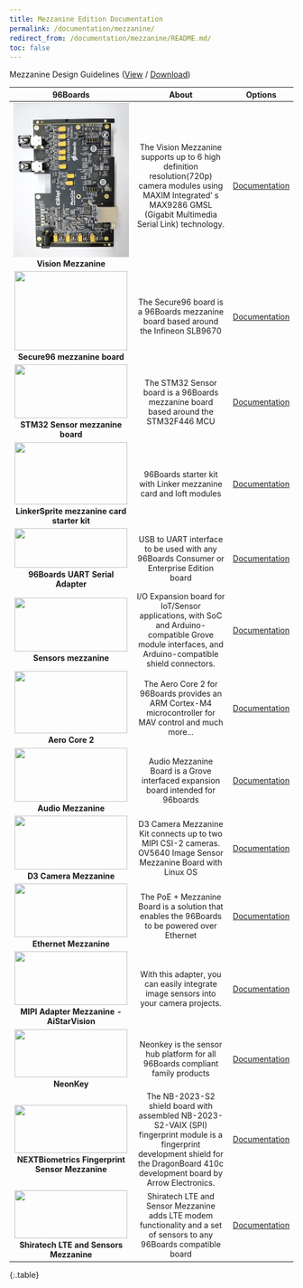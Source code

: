 ```yaml
---
title: Mezzanine Edition Documentation
permalink: /documentation/mezzanine/
redirect_from: /documentation/mezzanine/README.md/
toc: false
---
```

Mezzanine Design Guidelines ([View](https://github.com/96boards/documentation/blob/master/mezzanine/files/mezzanine-design-guidelines.pdf) / [Download](https://github.com/96boards/documentation/raw/master/mezzanine/files/mezzanine-design-guidelines.pdf))

<div class="table-responsive" markdown="1">

| 96Boards                                         | About                                                  | Options                                              |
|:------------------------------------------------:|:------------------------------------------------------:|:----------------------------------------------------:|
| <img src="vision-mezzanine/images/vision-top.jpeg?raw=true" data-canonical-src="vision-mezzanine/images/vision-top.jpeg?raw=true" width="300"/><br> **Vision Mezzanine** | The Vision Mezzanine supports up to 6 high definition resolution(720p) camera modules using MAXIM Integrated’ s MAX9286 GMSL (Gigabit Multimedia Serial Link) technology. | [Documentation](vision-mezzanine/README.md)<br> |
| <img src="secure96/secure96-front-thumb.jpg" data-canonical-src="secure96/secure96-front-thumb.jpg" width="200" height="140" /><br> **Secure96 mezzanine board** | The Secure96 board is a 96Boards mezzanine board based around the Infineon SLB9670 | [Documentation](secure96/README.md)<br> |
| <img src="stm32/STM32_Front.png" data-canonical-src="stm32/STM32_Front.png" width="200" height="95" /><br> **STM32 Sensor mezzanine board** | The STM32 Sensor board is a 96Boards mezzanine board based around the STM32F446 MCU  | [Documentation](/documentation/mezzanine/stm32/)<br> |
| <img src="linkspritesensorkit/96BOARDS STARTER KITimg1.jpg" data-canonical-src="linkspritesensorkit/96BOARDS STARTER KITimg1.jpg" width="200" height="110" /><br> **LinkerSprite mezzanine card starter kit** | 96Boards starter kit with Linker mezzanine card and loft modules  | [Documentation](linkspritesensorkit/)<br> |
| <img src="uartserial/96boards-uarts-seed4-crop.jpg" data-canonical-src="uartserial/96boards-uarts-seed4-crop.jpg" width="200" height="70" /><br> **96Boards UART Serial Adapter** | USB to UART interface to be used with any 96Boards Consumer or Enterprise Edition board  | [Documentation](/documentation/mezzanine/uartserial/)<br> |
| <img src="sensors-mezzanine/96Boards-Sensors-2.jpg" data-canonical-src="sensors-mezzanine/96Boards-Sensors-2.jpg" width="200" height="95" /><br>**Sensors mezzanine** | I/O Expansion board for IoT/Sensor applications, with SoC and Arduino-compatible Grove module interfaces, and Arduino-compatible shield connectors.  | [Documentation](/documentation/mezzanine/sensors-mezzanine/)<br> |
| <img src="aerocore2/AeroCore-2-Mezzanine-front.jpg" data-canonical-src="aerocore2/AeroCore-2-Mezzanine-front.jpg" width="200" height="110" /><br> **Aero Core 2** | The Aero Core 2 for 96Boards provides an ARM Cortex-M4 microcontroller for MAV control and much more...  | [Documentation](/documentation/mezzanine/aerocore2/guides/)<br> |
| <img src="audio-mezzanine/audio-mezzanine.png" data-canonical-src="audio-mezzanine/audio-mezzanine.png" width="200" height="95" /><br> **Audio Mezzanine** | Audio Mezzanine Board is a Grove interfaced expansion board intended for 96boards  | [Documentation](audio-mezzanine/)<br> |
| <img src="d3camera/d3cameramezzov5640.jpg" data-canonical-src="d3camera/d3cameramezzov5640.jpg" width="200" height="95" /><br> **D3 Camera Mezzanine** | D3 Camera Mezzanine Kit connects up to two MIPI CSI-2 cameras. OV5640 Image Sensor Mezzanine Board with Linux OS  | [Documentation](/documentation/mezzanine/d3camera/)<br> |
| <img src="ethernetcard/ethernet-card-high-res.png" data-canonical-src="ethernetcard/ethernet-card-high-res.png" width="200" height="95" /><br> **Ethernet Mezzanine** | The PoE + Mezzanine Board is a solution that enables the 96Boards to be powered over Ethernet  | [Documentation](https://www.96boards.org/product/ethernetcard/)<br> |
| <img src="mipiadapter/MIPI_Front_with_Camera.jpg" data-canonical-src="mipiadapter/MIPI_Front_with_Camera.jpg" width="200" height="95" /><br> **MIPI Adapter Mezzanine - AiStarVision** | With this adapter, you can easily integrate image sensors into your camera projects.   | [Documentation](https://www.96boards.org/product/mipiadapter/)<br> |
| <img src="neonkey/neonkey-front-sd.JPG" data-canonical-src="neonkey/neonkey-front-sd.JPG" width="200" height="85" /><br> **NeonKey** | Neonkey is the sensor hub platform for all 96Boards compliant family products  | [Documentation](/documentation/mezzanine/neonkey/)<br> |
| <img src="https://www.96boards.org/product/mezzanine/arrow-nextbio/images/nextbio-back-sd.jpg?raw=true" data-canonical-src="https://www.96boards.org/product/mezzanine/arrow-nextbio/images/nextbio-back-sd.jpg?raw=true" width="200" height="85" /><br> **NEXTBiometrics Fingerprint Sensor Mezzanine** | The NB-2023-S2 shield board with assembled NB-2023-S2-VAIX (SPI) fingerprint module is a fingerprint development shield for the DragonBoard 410c development board by Arrow Electronics.  | [Documentation](/documentation/mezzanine/arrow-nextbio/)<br> |
| <img src="https://www.96boards.org/product/mezzanine/shiratech-lte/images/shiratech-lte-front-sd.jpg?raw=true" data-canonical-src="https://www.96boards.org/product/mezzanine/shiratech-lte/images/shiratech-lte-front-sd.jpg?raw=true" width="200" height="85" /><br> **Shiratech LTE and Sensors Mezzanine** | Shiratech LTE and Sensor Mezzanine adds LTE modem functionality and a set of sensors to any 96Boards compatible board | [Documentation](/documentation/mezzanine/shiratech-lte/)<br> |
{:.table}

</div>
